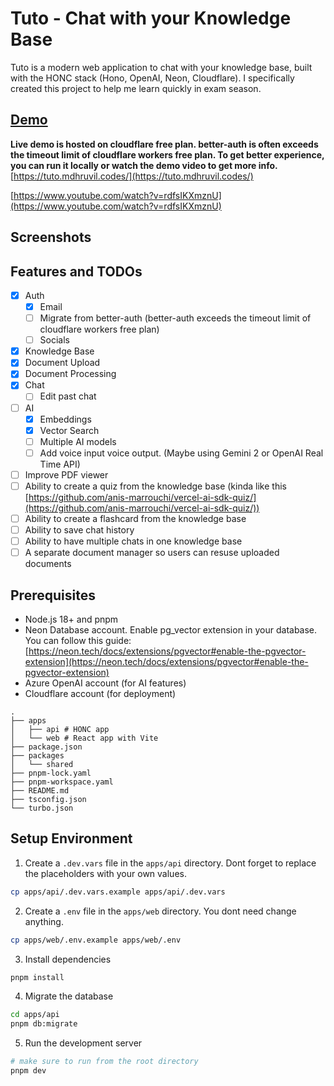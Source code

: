 # Tuto - Chat with your Knowledge Base

Tuto is a modern web application to chat with your knowledge base, built with the HONC stack (Hono, OpenAI, Neon, Cloudflare).
I specifically created this project to help me learn quickly in exam season.

## [Demo](https://www.youtube.com/watch?v=rdfsIKXmznU)

**Live demo is hosted on cloudflare free plan. better-auth is often exceeds the timeout limit of cloudflare workers free plan. To get better experience, you can run it locally or watch the demo video to get more info.**
[https://tuto.mdhruvil.codes/](https://tuto.mdhruvil.codes/)

[https://www.youtube.com/watch?v=rdfsIKXmznU](https://www.youtube.com/watch?v=rdfsIKXmznU)

## Screenshots

## Features and TODOs

- [x] Auth
  - [x] Email
  - [ ] Migrate from better-auth (better-auth exceeds the timeout limit of cloudflare workers free plan)
  - [ ] Socials
- [x] Knowledge Base
- [x] Document Upload
- [x] Document Processing
- [x] Chat
  - [ ] Edit past chat
- [ ] AI
  - [x] Embeddings
  - [x] Vector Search
  - [ ] Multiple AI models
  - [ ] Add voice input voice output. (Maybe using Gemini 2 or OpenAI Real Time API)
- [ ] Improve PDF viewer
- [ ] Ability to create a quiz from the knowledge base (kinda like this [https://github.com/anis-marrouchi/vercel-ai-sdk-quiz/](https://github.com/anis-marrouchi/vercel-ai-sdk-quiz/))
- [ ] Ability to create a flashcard from the knowledge base
- [ ] Ability to save chat history
- [ ] Ability to have multiple chats in one knowledge base
- [ ] A separate document manager so users can resuse uploaded documents

## Prerequisites

- Node.js 18+ and pnpm
- Neon Database account. Enable pg_vector extension in your database. You can follow this guide: [https://neon.tech/docs/extensions/pgvector#enable-the-pgvector-extension](https://neon.tech/docs/extensions/pgvector#enable-the-pgvector-extension)
- Azure OpenAI account (for AI features)
- Cloudflare account (for deployment)

```
.
├── apps
│   ├── api # HONC app
│   └── web # React app with Vite
├── package.json
├── packages
│   └── shared
├── pnpm-lock.yaml
├── pnpm-workspace.yaml
├── README.md
├── tsconfig.json
└── turbo.json
```

## Setup Environment

1. Create a `.dev.vars` file in the `apps/api` directory. Dont forget to replace the placeholders with your own values.

```bash
cp apps/api/.dev.vars.example apps/api/.dev.vars
```

2. Create a `.env` file in the `apps/web` directory. You dont need change anything.

```bash
cp apps/web/.env.example apps/web/.env
```

3. Install dependencies

```bash
pnpm install
```

4. Migrate the database

```bash
cd apps/api
pnpm db:migrate
```

5. Run the development server

```bash
# make sure to run from the root directory
pnpm dev
```
